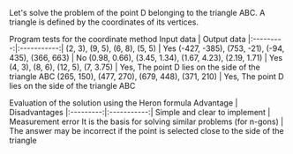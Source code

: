 Let's solve the problem of the point D belonging to the triangle ABC. A triangle is defined by the coordinates of its vertices.

Program tests for the coordinate method
Input data | Output data
|:---------:|:-----------:|
(2, 3), (9, 5), (6, 8), (5, 5) | Yes
(-427, -385), (753, -21), (-94, 435), (366, 663) | No
(0.98, 0.66), (3.45, 1.34), (1.67, 4.23), (2.19, 1.71) | Yes
(4, 3), (8, 6), (12, 5), (7, 3.75) | Yes, The point D lies on the side of the triangle ABC
(265, 150), (477, 270), (679, 448), (371, 210) | Yes, The point D lies on the side of the triangle ABC

Evaluation of the solution using the Heron formula
Advantage | Disadvantages
|:---------:|:-----------:|
Simple and clear to implement | Measurement error
It is the basis for solving similar problems (for n-gons) | The answer may be incorrect if the point is selected close to the side of the triangle
